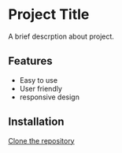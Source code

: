 # Project Title
 A brief descrption about project.

## Features
 - Easy to use
 - User friendly
 - responsive design

## Installation
  
  [Clone the repository](https://github.com/MaheshKunde/my_repo.gitx)

